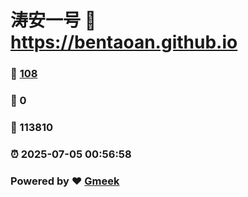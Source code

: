 # 涛安一号 :link: https://bentaoan.github.io 
### :page_facing_up: [108](https://bentaoan.github.io/tag.html) 
### :speech_balloon: 0 
### :hibiscus: 113810 
### :alarm_clock: 2025-07-05 00:56:58 
### Powered by :heart: [Gmeek](https://github.com/Meekdai/Gmeek)
